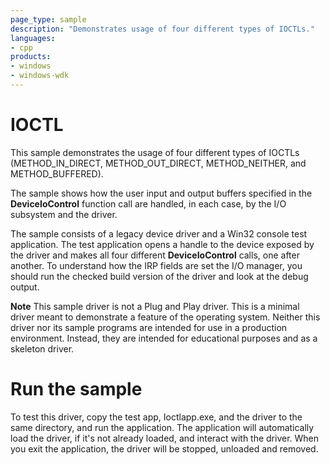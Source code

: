 ```yaml
---
page_type: sample
description: "Demonstrates usage of four different types of IOCTLs."
languages:
- cpp
products:
- windows
- windows-wdk
---
```


<!---
    name: IOCTL
    platform: WDM
    language: cpp
    category: General
    description: Demonstrates usage of four different types of IOCTLs
    samplefwlink: http://go.microsoft.com/fwlink/p/?LinkId=617715
--->

# IOCTL

This sample demonstrates the usage of four different types of IOCTLs (METHOD\_IN\_DIRECT, METHOD\_OUT\_DIRECT, METHOD\_NEITHER, and METHOD\_BUFFERED).

The sample shows how the user input and output buffers specified in the **DeviceIoControl** function call are handled, in each case, by the I/O subsystem and the driver.

The sample consists of a legacy device driver and a Win32 console test application. The test application opens a handle to the device exposed by the driver and makes all four different **DeviceIoControl** calls, one after another. To understand how the IRP fields are set the I/O manager, you should run the checked build version of the driver and look at the debug output.

**Note** This sample driver is not a Plug and Play driver. This is a minimal driver meant to demonstrate a feature of the operating system. Neither this driver nor its sample programs are intended for use in a production environment. Instead, they are intended for educational purposes and as a skeleton driver.

# Run the sample

To test this driver, copy the test app, Ioctlapp.exe, and the driver to the same directory, and run the application. The application will automatically load the driver, if it's not already loaded, and interact with the driver. When you exit the application, the driver will be stopped, unloaded and removed.
